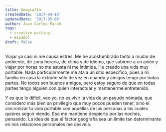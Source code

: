```yaml
---
title: Geografía
createdDate: '2017-04-18'
updatedDate: '2017-05-06'
author: Juan Carlos Farah
tags:
  - creative writing
  - español
draft: false
---
```


Viajar ya casi ni me causa estrés. Me he acostumbrado tanto a mudar de
ambiente, de zona horaria, de clima y de idioma, que subirme a un avión y
viajar por horas no me asusta ni me intimida. He creado una vida muy portable.
Nada particularmente me ata a un sitio específico, pues a mi familia en casa
la extraño sólo de vez en cuando y amigos tengo por todas partes. No todos
son buenos amigos, pero estoy seguro de que en todas partes tengo alguien con
 quien interactuar y mantenerme entretenido.

Y es que lo difícil, veo yo, no es vivir la vida de un pseudo nómada, que
considero más bien un privilegio que muy pocos pueden tener, sino el
sincronizar tu vida portable con aquéllas de las personas a las cuales
quieres seguir viendo. Eso me mantiene despierto por las noches, pensando. La
idea de que el factor geografía sea un límite tan determinante en mis
relaciones personales me desvela.
